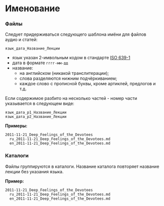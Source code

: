 # Именование

### Файлы

Следует придерживаться следующего шаблона имёни для файлов аудио и статей:

```
язык_дата_Название_Лекции
```

* язык указан 2-имвольным кодом в стандарте [ISO 639-1](https://en.wikipedia.org/wiki/List\_of\_ISO\_639-1\_codes)
* дата в формате `гггг-мм-дд`
* название:
  * на английском (никакой транслитерации);
  * слова разделяются нижним подчёркиванием;
  * каждое слово с прописной буквы, кроме артиклей, предлогов и т.д.

Если содержимое разбито на несколько частей - номер части указывается в следующем виде:

```
язык_дата_p1_Название_Лекции
язык_дата_p2_Название_Лекции
```

**Примеры:**

```
2011-11-21_Deep_Feelings_of_the_Devotees
  ru_2011-11-21_Deep_Feelings_of_the_Devotees.md
  en_2011-11-21_Deep_Feelings_of_the_Devotees.md
```

### Каталоги

Файлы группируются в каталоги. Название каталога повторяет название лекции без указания языка.

**Пример:**

```
2011-11-21_Deep_Feelings_of_the_Devotees
  ru_2011-11-21_Deep_Feelings_of_the_Devotees.md
  en_2011-11-21_Deep_Feelings_of_the_Devotees.md
```
